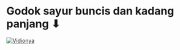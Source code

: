 # Godok sayur buncis dan kadang panjang ⬇

[![Vidionya](https://img.youtube.com/vi/LOhfqjmasi0/0.jpg)](https://www.youtube.com/watch?v=LOhfqjmasi0)
